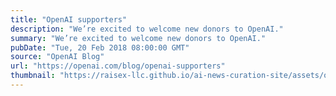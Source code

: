 ```yaml
---
title: "OpenAI supporters"
description: "We’re excited to welcome new donors to OpenAI."
summary: "We’re excited to welcome new donors to OpenAI."
pubDate: "Tue, 20 Feb 2018 08:00:00 GMT"
source: "OpenAI Blog"
url: "https://openai.com/blog/openai-supporters"
thumbnail: "https://raisex-llc.github.io/ai-news-curation-site/assets/openai_logo.png"
---
```


